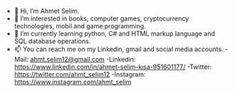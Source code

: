 - 👋 Hi, I’m Ahmet Selim.
- 👀 I’m interested in books, computer games, cryptocurrency technologies, mobil and game programming.
- 🌱 I’m currently learning python, C# and HTML markup language and SQL database operations.
- 📫 You can reach me on my Linkedin, gmail and social media accounts.
        -Mail: ahmt.selim12@gmail.com
        -Linkedin: https://www.linkedin.com/in/ahmet-selim-kısa-951601177/
        -Twitter: https://twitter.com/ahmt_selim12
        -İnstagram: https://www.instagram.com/ahmt_selim
